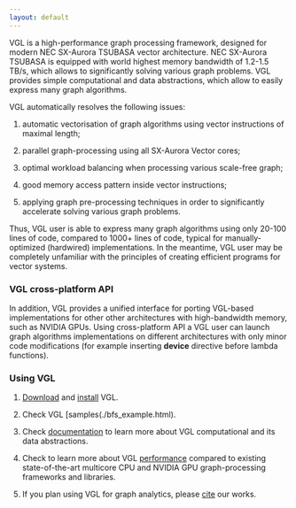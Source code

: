 ```yaml
---
layout: default
---
```


VGL is a high-performance graph processing framework, designed for modern NEC SX-Aurora TSUBASA vector architecture. 
NEC SX-Aurora TSUBASA is equipped with world highest memory bandwidth of 1.2-1.5 TB/s,
which allows to significantly solving various graph problems.
VGL provides simple computational and data abstractions, which allow 
to easily express many graph algorithms.

VGL automatically resolves the following issues:

1. automatic vectorisation of graph algorithms using vector instructions of maximal length;

2. parallel graph-processing using all SX-Aurora Vector cores;

3. optimal workload balancing when processing various scale-free graph;

4. good memory access pattern inside vector instructions;

5. applying graph pre-processing techniques in order to significantly accelerate solving various graph problems.


Thus, VGL user is able to express many graph algorithms using only 20-100 lines of code, 
compared to 1000+ lines of code, typical for manually-optimized (hardwired) implementations.
In the meantime, VGL user may be completely unfamiliar with the principles of creating efficient programs for vector systems.


### VGL cross-platform API

In addition, VGL provides a unified interface for porting VGL-based implementations for other other architectures with 
high-bandwidth memory, such as NVIDIA GPUs. Using cross-platform API a VGL user can launch graph algorithms implementations
on different architectures with only minor code modifications (for example inserting __device__ directive 
before lambda functions).

### Using VGL

1. [Download](./VectorGraphLibrary.zip) and [install](./installation.html) VGL.

2. Check VGL [samples(./bfs_example.html).

3. Check [documentation](./documentation.html) to learn more about VGL computational and its data abstractions.

4. Check to learn more about VGL [performance](./performance.html) compared to existing state-of-the-art 
multicore CPU and NVIDIA GPU graph-processing frameworks and libraries.

5. If you plan using VGL for graph analytics, please [cite](./cite.html) our works. 
